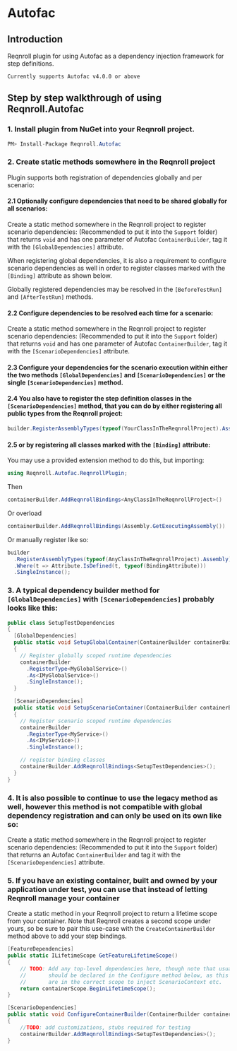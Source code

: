 # Autofac

## Introduction
Reqnroll plugin for using Autofac as a dependency injection framework for step definitions.

```{note}
Currently supports Autofac v4.0.0 or above
```

## Step by step walkthrough of using Reqnroll.Autofac


### 1.  Install plugin from NuGet into your Reqnroll project.

```csharp
PM> Install-Package Reqnroll.Autofac
```
### 2. Create static methods somewhere in the Reqnroll project

  Plugin supports both registration of dependencies globally and per scenario:
  
  #### 2.1 Optionally configure dependencies that need to be shared globally for all scenarios:
  
  Create a static method somewhere in the Reqnroll project to register scenario dependencies: 
  (Recommended to put it into the `Support` folder) that returns `void` and has one parameter of Autofac `ContainerBuilder`, tag it with the `[GlobalDependencies]` attribute.

  When registering global dependencies, it is also a requirement to configure scenario dependencies as well in order to register classes  marked with the `[Binding]` attribute as shown below.

  Globally registered dependencies may be resolved in the `[BeforeTestRun]` and `[AfterTestRun]` methods.
    
  #### 2.2 Configure dependencies to be resolved each time for a scenario:
  
  Create a static method somewhere in the Reqnroll project to register scenario dependencies: 
  (Recommended to put it into the `Support` folder) that returns `void` and has one parameter of Autofac `ContainerBuilder`, tag it with the `[ScenarioDependencies]` attribute. 

  #### 2.3 Configure your dependencies for the scenario execution within either the two methods `[GlobalDependencies]` and `[ScenarioDependencies]` or the single `[ScenarioDependencies]` method. 

  #### 2.4 You also have to register the step definition classes in the `[ScenarioDependencies]` method, that you can do by either registering all public types from the Reqnroll project:

```csharp
builder.RegisterAssemblyTypes(typeof(YourClassInTheReqnrollProject).Assembly).SingleInstance();
```
  #### 2.5 or by registering all classes marked with the `[Binding]` attribute:

  You may use a provided extension method to do this, but importing:
```csharp
using Reqnroll.Autofac.ReqnrollPlugin;
```
Then
```csharp
containerBuilder.AddReqnrollBindings<AnyClassInTheReqnrollProject>()
```
Or overload
```csharp
containerBuilder.AddReqnrollBindings(Assembly.GetExecutingAssembly())
```

  Or manually register like so:
```csharp
builder
  .RegisterAssemblyTypes(typeof(AnyClassInTheReqnrollProject).Assembly)
  .Where(t => Attribute.IsDefined(t, typeof(BindingAttribute)))
  .SingleInstance();
```
  ### 3. A typical dependency builder method for `[GlobalDependencies]` with `[ScenarioDependencies]` probably looks like this:

```csharp
public class SetupTestDependencies
{
  [GlobalDependencies]
  public static void SetupGlobalContainer(ContainerBuilder containerBuilder)
  {
    // Register globally scoped runtime dependencies
    containerBuilder
      .RegisterType<MyGlobalService>()
      .As<IMyGlobalService>()
      .SingleInstance();
  }

  [ScenarioDependencies]
  public static void SetupScenarioContainer(ContainerBuilder containerBuilder)
  {
    // Register scenario scoped runtime dependencies
    containerBuilder
      .RegisterType<MyService>()
      .As<IMyService>()
      .SingleInstance();

    // register binding classes
    containerBuilder.AddReqnrollBindings<SetupTestDependencies>();
  }
}
```

  ### 4. It is also possible to continue to use the legacy method as well, however this method is __not__ compatible with global dependency registration and can only be used on its own like so:
  Create a static method somewhere in the Reqnroll project to register scenario dependencies: 
  (Recommended to put it into the `Support` folder) that returns an Autofac `ContainerBuilder` and tag it with the `[ScenarioDependencies]` attribute. 


  ### 5. If you have an existing container, built and owned by your application under test, you can use that instead of letting Reqnroll manage your container
  Create a static method in your Reqnroll project to return a lifetime scope from your container. Note that Reqnroll creates a second scope under yours, 
  so be sure to pair this use-case with the `CreateContainerBuilder` method above to add your step bindings.

```csharp
[FeatureDependencies]
public static ILifetimeScope GetFeatureLifetimeScope()
{
    // TODO: Add any top-level dependencies here, though note that usually step bindings
	//       should be declared in the Configure method below, as this will ensure they
	//       are in the correct scope to inject ScenarioContext etc.
    return containerScope.BeginLifetimeScope();
}

[ScenarioDependencies]
public static void ConfigureContainerBuilder(ContainerBuilder containerBuilder)
{
    //TODO: add customizations, stubs required for testing
    containerBuilder.AddReqnrollBindings<SetupTestDependencies>();
}
```

